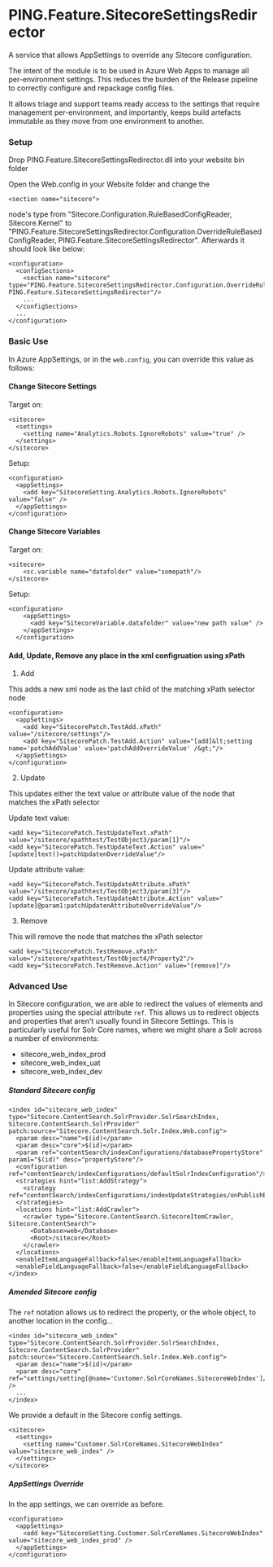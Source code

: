 # PING.Feature.SitecoreSettingsRedirector
A service that allows AppSettings to override any Sitecore configuration.

The intent of the module is to be used in Azure Web Apps to manage all per-environment settings. This reduces the burden of the Release pipeline to correctly configure and repackage config files.

It allows triage and support teams ready access to the settings that require management per-environment, and importantly, keeps build artefacts immutable as they move from one environment to another.

### Setup

Drop PING.Feature.SitecoreSettingsRedirector.dll into your website bin folder

Open the Web.config in your Website folder and change the 

    <section name="sitecore">

node's type from "Sitecore.Configuration.RuleBasedConfigReader, Sitecore.Kernel" to "PING.Feature.SitecoreSettingsRedirector.Configuration.OverrideRuleBasedConfigReader, PING.Feature.SitecoreSettingsRedirector". Afterwards it should look like below:

    <configuration>
      <configSections>
        <section name="sitecore" type="PING.Feature.SitecoreSettingsRedirector.Configuration.OverrideRuleBasedConfigReader, PING.Feature.SitecoreSettingsRedirector"/>
        ...
      </configSections>
      ...
    </configuration>

### Basic Use

In Azure AppSettings, or in the `web.config`, you can override this value as follows:

#### Change Sitecore Settings

Target on:

    <sitecore>
      <settings>
        <setting name="Analytics.Robots.IgnoreRobots" value="true" />
      </settings>
    </sitecore>
    
Setup:

    <configuration>
      <appSettings>
      	<add key="SitecoreSetting.Analytics.Robots.IgnoreRobots" value="false" />
      </appSettings>
    </configuration>
   
#### Change Sitecore Variables

  Target on:
  
    <sitecore>
        <sc.variable name="datafolder" value="somepath"/>
    </sitecore>
  
  Setup:
  
    <configuration>
        <appSettings>
          <add key="SitecoreVariable.datafolder" value="new path value" />
        </appSettings>
      </configuration>
    
#### Add, Update, Remove any place in the xml configruation using xPath

1. Add

This adds a new xml node as the last child of the matching xPath selector node
    
    <configuration>
      <appSettings>
        <add key="SitecorePatch.TestAdd.xPath" value="/sitecore/settings"/>
        <add key="SitecorePatch.TestAdd.Action" value="[add]&lt;setting name='patchAddValue' value='patchAddOverrideValue' /&gt;"/>
      </appSettings>
    </configuration>
    
2. Update

This updates either the text value or attribute value of the node that matches the xPath selector

Update text value:

    <add key="SitecorePatch.TestUpdateText.xPath" value="/sitecore/xpathtest/TestObject3/param[1]"/>
    <add key="SitecorePatch.TestUpdateText.Action" value="[update]text()=patchUpdatenOverrideValue"/>
    
Update attribute value:

    <add key="SitecorePatch.TestUpdateAttribute.xPath" value="/sitecore/xpathtest/TestObject3/param[3]"/>
    <add key="SitecorePatch.TestUpdateAttribute.Action" value="[update]@param1:patchUpdatenAttributeOverrideValue"/>

3. Remove

This will remove the node that matches the xPath selector

    <add key="SitecorePatch.TestRemove.xPath" value="/sitecore/xpathtest/TestObject4/Property2"/>
    <add key="SitecorePatch.TestRemove.Action" value="[remove]"/>
    
### Advanced Use

In Sitecore configuration, we are able to redirect the values of elements and properties using the special attribute `ref`.
This allows us to redirect objects and properties that aren't usually found in Sitecore Settings.  This is particularly useful
for Solr Core names, where we might share a Solr across a number of environments:

- sitecore_web_index_prod
- sitecore_web_index_uat
- sitecore_web_index_dev

##### Standard Sitecore config


    <index id="sitecore_web_index" type="Sitecore.ContentSearch.SolrProvider.SolrSearchIndex, Sitecore.ContentSearch.SolrProvider" patch:source="Sitecore.ContentSearch.Solr.Index.Web.config">
      <param desc="name">$(id)</param>
      <param desc="core">$(id)</param>
      <param ref="contentSearch/indexConfigurations/databasePropertyStore" param1="$(id)" desc="propertyStore"/>
      <configuration ref="contentSearch/indexConfigurations/defaultSolrIndexConfiguration"/>
      <strategies hint="list:AddStrategy">
        <strategy ref="contentSearch/indexConfigurations/indexUpdateStrategies/onPublishEndAsyncSingleInstance"/>
      </strategies>
      <locations hint="list:AddCrawler">
        <crawler type="Sitecore.ContentSearch.SitecoreItemCrawler, Sitecore.ContentSearch">
          <Database>web</Database>
          <Root>/sitecore</Root>
        </crawler>
      </locations>
      <enableItemLanguageFallback>false</enableItemLanguageFallback>
      <enableFieldLanguageFallback>false</enableFieldLanguageFallback>
    </index>

##### Amended Sitecore config

The `ref` notation allows us to redirect the property, or the whole object, to another location in the config...

    <index id="sitecore_web_index" type="Sitecore.ContentSearch.SolrProvider.SolrSearchIndex, Sitecore.ContentSearch.SolrProvider" patch:source="Sitecore.ContentSearch.Solr.Index.Web.config">
      <param desc="name">$(id)</param>
      <param desc="core" ref="settings/setting[@name='Customer.SolrCoreNames.SitecoreWebIndex']/@value" />
      ...
    </index>

We provide a default in the Sitecore config settings.

    <sitecore>
      <settings>
        <setting name="Customer.SolrCoreNames.SitecoreWebIndex" value="sitecore_web_index" />
      </settings>
    </sitecore>

##### AppSettings Override

In the app settings, we can override as before.

    <configuration>
      <appSettings>
        <add key="SitecoreSetting.Customer.SolrCoreNames.SitecoreWebIndex" value="sitecore_web_index_prod" />
      </appSettings>
    </configuration>

